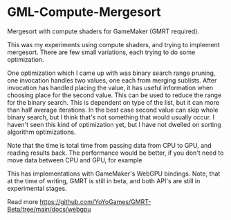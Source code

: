 # GML-Compute-Mergesort
 Mergesort with compute shaders for GameMaker (GMRT required).
 
 This was my experiments using compute shaders, and trying to implement mergesort.
 There are few small variations, each trying to do some optimization.
 
 One optimization which I came up with was binary search range pruning, 
 one invocation handles two values, one each from merging sublists.
 After invocation has handled placing the value, it has useful information when choosing
 place for the second value. This can be used to reduce the range for the binary search.
 This is dependent on type of the list, but it can more than half average iterations. 
 In the best case second value can skip whole binary search, but I think that's not something that would usually occur. 
 I haven't seen this kind of optimization yet, but I have not dwelled on sorting algorithm optimizations.
 
 Note that the time is total time from passing data from CPU to GPU, and reading results back.
 The performance would be better, if you don't need to move data between CPU and GPU, 
 for example 
 
 This has implementations with GameMaker's WebGPU bindings.
 Note, that at the time of writing, GMRT is still in beta, and both API's are still in experimental stages. 
 
  Read more https://github.com/YoYoGames/GMRT-Beta/tree/main/docs/webgpu
